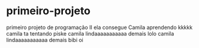 # primeiro-projeto
primeiro projeto de programação II
ela consegue Camila aprendendo kkkkk
camila ta tentando
piske
camila lindaaaaaaaaaaa demais lolo
camila lindaaaaaaaaaaa demais bibi
oi
